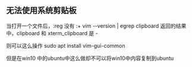## 无法使用系统剪贴板
当打开一个文件后，:reg 没有 :+ 
vim --version | egrep clipboard 返回的结果中，clipboard 和 xterm_clipboard 是 - 

则可以这么操作
    sudo apt install vim-gui-common

但是在win10 中的ubuntu中这么做却不可以将win10中内容复制到ubuntu

